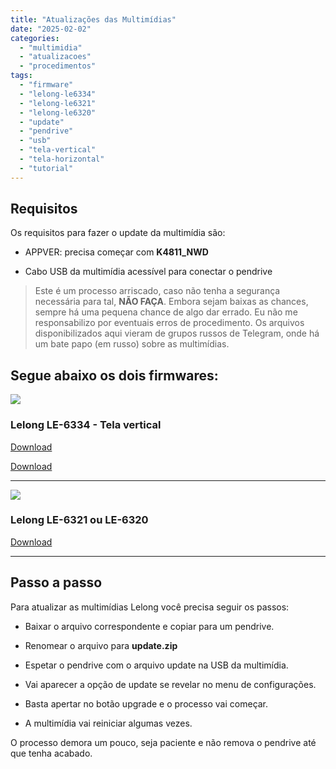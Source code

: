 ```yaml
---
title: "Atualizações das Multimídias"
date: "2025-02-02"
categories:
  - "multimidia"
  - "atualizacoes"
  - "procedimentos"
tags:
  - "firmware"
  - "lelong-le6334"
  - "lelong-le6321"
  - "lelong-le6320"
  - "update"
  - "pendrive"
  - "usb"
  - "tela-vertical"
  - "tela-horizontal"
  - "tutorial"
---
```


## Requisitos

Os requisitos para fazer o update da multimídia são:

- APPVER: precisa começar com **K4811\_NWD**

- Cabo USB da multimídia acessível para conectar o pendrive

> Este é um processo arriscado, caso não tenha a segurança necessária para tal, **NÃO FAÇA**. Embora sejam baixas as chances, sempre há uma pequena chance de algo dar errado. Eu não me responsabilizo por eventuais erros de procedimento. Os arquivos disponibilizados aqui vieram de grupos russos de Telegram, onde há um bate papo (em russo) sobre as multimídias.

## Segue abaixo os dois firmwares:

![](https://garagemdomadeira.wordpress.com/wp-content/uploads/2025/02/image-1.png)

### Lelong LE-6334 - Tela vertical

<a class="btn" target="_blank" href="https://1drv.ms/u/c/3e4168556a91f2df/EXeEoywI5LJNvuM2B6xxYG8B8uDw41TAkdCtUYFfqp0fWw?e=gTOudn">Download</a>

[Download](https://downloads-madeira.s3.us-east-1.amazonaws.com/horizontal/K4811_NWD_S217852-20241105-all-0-25.zip)

* * *

![](https://garagemdomadeira.wordpress.com/wp-content/uploads/2025/02/image.png)

### Lelong LE-6321 ou LE-6320

<a class="btn" target="_blank" href="https://1drv.ms/u/c/3e4168556a91f2df/EXwFOY9eUjNOjvyNTlweKnkBeM-R5wvhx6vSSAMUwHdi3w?e=Wapa43">Download</a>

* * *

## Passo a passo

Para atualizar as multimídias Lelong você precisa seguir os passos:

- Baixar o arquivo correspondente e copiar para um pendrive.

- Renomear o arquivo para **update.zip**

- Espetar o pendrive com o arquivo update na USB da multimídia.

- Vai aparecer a opção de update se revelar no menu de configurações.

- Basta apertar no botão upgrade e o processo vai começar.

- A multimídia vai reiniciar algumas vezes.

O processo demora um pouco, seja paciente e não remova o pendrive até que tenha acabado.
